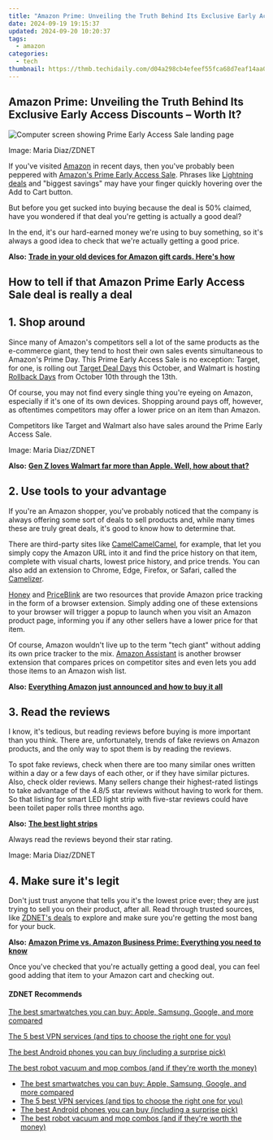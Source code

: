 ```yaml
---
title: "Amazon Prime: Unveiling the Truth Behind Its Exclusive Early Access Discounts – Worth It?"
date: 2024-09-19 19:15:37
updated: 2024-09-20 10:20:37
tags:
  - amazon
categories:
  - tech
thumbnail: https://thmb.techidaily.com/d04a298cb4efeef55fca68d7eaf14aa0f3c43f69fcef497082e91bf17afd4582.jpg
---
```


## Amazon Prime: Unveiling the Truth Behind Its Exclusive Early Access Discounts – Worth It?

![Computer screen showing Prime Early Access Sale landing page](https://www.zdnet.com/a/img/resize/23c0016657e42391fe42019a6b2b3489d7431777/2022/10/04/7c0e2e37-2131-4b5a-afcc-3904df4bc3e3/early-access.jpg?auto=webp&width=1280)

Image: Maria Diaz/ZDNET

If you've visited [Amazon](https://buy.geni.us/Proxy.ashx?TSID=368250&GR%5FURL=https%3A%2F%2Fwww.amazon.com%2Fearlyaccess%2F%3Ftag%3Dzd-buy-button-20%26ascsubtag%3D%5F%5FCOM%5FCLICK%5FID%5F%5F%7Ce0720c4e-ccbd-46eb-b953-95d2530caacb%7Cdtp&dtb=1) in recent days, then you've probably been peppered with [Amazon's Prime Early Access Sale](https://www.zdnet.com/article/prime-day-2-amazon-prime-early-access-sale/). Phrases like [Lightning deals](https://buy.geni.us/Proxy.ashx?TSID=368250&GR%5FURL=https%3A%2F%2Fwww.amazon.com%2Fdeals%2F%3Ftag%3Dzd-buy-button-20%26ascsubtag%3D%5F%5FCOM%5FCLICK%5FID%5F%5F%7Ce0720c4e-ccbd-46eb-b953-95d2530caacb%7Cdtp&dtb=1) and "biggest savings" may have your finger quickly hovering over the Add to Cart button. 

But before you get sucked into buying because the deal is 50% claimed, have you wondered if that deal you're getting is actually a good deal?

In the end, it's our hard-earned money we're using to buy something, so it's always a good idea to check that we're actually getting a good price. 

**Also:** [**Trade in your old devices for Amazon gift cards. Here's how**](https://www.zdnet.com/article/trade-in-your-old-devices-for-amazon-gift-cards-heres-how/)

## How to tell if that Amazon Prime Early Access Sale deal is really a deal

## 1\. Shop around

Since many of Amazon's competitors sell a lot of the same products as the e-commerce giant, they tend to host their own sales events simultaneous to Amazon's Prime Day. This Prime Early Access Sale is no exception: Target, for one, is rolling out [Target Deal Days](https://shop-links.co/link/?exclusive=1&publisher_slug=itechdaily19598&url=https%3A%2F%2Fwww.target.com%2Fc%2Fdeal-days%2F%3Ftag%3Dzd-buy-button-20) this October, and Walmart is hosting [Rollback Days](https://www.walmart.com/shop/deals/rollbacks/?tag=zd-buy-button-20) from October 10th through the 13th. 

Of course, you may not find every single thing you're eyeing on Amazon, especially if it's one of its own devices. Shopping around pays off, however, as oftentimes competitors may offer a lower price on an item than Amazon. 

Competitors like Target and Walmart also have sales around the Prime Early Access Sale.

Image: Maria Diaz/ZDNET

**Also:** [**Gen Z loves Walmart far more than Apple. Well, how about that?**](https://www.zdnet.com/article/gen-z-loves-walmart-far-more-than-apple-well-how-about-that/) 

## 2\. Use tools to your advantage

If you're an Amazon shopper, you've probably noticed that the company is always offering some sort of deals to sell products and, while many times these are truly great deals, it's good to know how to determine that.

There are third-party sites like [CamelCamelCamel](https://camelcamelcamel.com/?tag=zd-buy-button-20), for example, that let you simply copy the Amazon URL into it and find the price history on that item, complete with visual charts, lowest price history, and price trends. You can also add an extension to Chrome, Edge, Firefox, or Safari, called the [Camelizer](https://camelcamelcamel.com/camelizer/?tag=zd-buy-button-20).

[Honey](https://www.joinhoney.com/?tag=zd-buy-button-20) and [PriceBlink](https://www.priceblink.com//?tag=zd-buy-button-20) are two resources that provide Amazon price tracking in the form of a browser extension. Simply adding one of these extensions to your browser will trigger a popup to launch when you visit an Amazon product page, informing you if any other sellers have a lower price for that item.

Of course, Amazon wouldn't live up to the term "tech giant" without adding its own price tracker to the mix. [Amazon Assistant](https://buy.geni.us/Proxy.ashx?TSID=368250&GR%5FURL=https%3A%2F%2Fwww.amazon.com%2Fgp%2FBIT%3Ftag%3Dzd-buy-button-20%26ascsubtag%3D%5F%5FCOM%5FCLICK%5FID%5F%5F%7Ce0720c4e-ccbd-46eb-b953-95d2530caacb%7Cdtp&dtb=1) is another browser extension that compares prices on competitor sites and even lets you add those items to an Amazon wish list.

**Also:** [**Everything Amazon just announced and how to buy it all**](https://www.zdnet.com/home-and-office/smart-home/everything-amazon-just-announced-and-how-to-buy-it-all/)

## 3\. Read the reviews

I know, it's tedious, but reading reviews before buying is more important than you think. There are, unfortunately, trends of fake reviews on Amazon products, and the only way to spot them is by reading the reviews.

To spot fake reviews, check when there are too many similar ones written within a day or a few days of each other, or if they have similar pictures. Also, check older reviews. Many sellers change their highest-rated listings to take advantage of the 4.8/5 star reviews without having to work for them. So that listing for smart LED light strip with five-star reviews could have been toilet paper rolls three months ago.

**Also:** [**The best light strips**](https://www.zdnet.com/home-and-office/smart-home/best-strip-lights/)

Always read the reviews beyond their star rating.

Image: Maria Diaz/ZDNET

## 4\. Make sure it's legit

Don't just trust anyone that tells you it's the lowest price ever; they are just trying to sell you on their product, after all. Read through trusted sources, like [ZDNET's deals](https://www.zdnet.com/deals/) to explore and make sure you're getting the most bang for your buck.

**Also:** [**Amazon Prime vs. Amazon Business Prime: Everything you need to know**](https://www.zdnet.com/article/amazon-prime-vs-amazon-business-prime-price-cost-benefits-perks-how-to-get/)

Once you've checked that you're actually getting a good deal, you can feel good adding that item to your Amazon cart and checking out.

#### **ZDNET** Recommends

[The best smartwatches you can buy: Apple, Samsung, Google, and more compared](https://www.zdnet.com/article/best-smartwatch/ "The best smartwatches you can buy: Apple, Samsung, Google, and more compared")

[The 5 best VPN services (and tips to choose the right one for you)](https://www.zdnet.com/article/best-vpn/ "The 5 best VPN services (and tips to choose the right one for you)")

[The best Android phones you can buy (including a surprise pick)](https://www.zdnet.com/article/best-android-phone/ "The best Android phones you can buy (including a surprise pick)")

[The best robot vacuum and mop combos (and if they're worth the money)](https://www.zdnet.com/article/best-robot-vacuum-mop/ "The best robot vacuum and mop combos (and if they're worth the money)")

* [The best smartwatches you can buy: Apple, Samsung, Google, and more compared](https://www.zdnet.com/article/best-smartwatch/ "The best smartwatches you can buy: Apple, Samsung, Google, and more compared")
* [The 5 best VPN services (and tips to choose the right one for you)](https://www.zdnet.com/article/best-vpn/ "The 5 best VPN services (and tips to choose the right one for you)")
* [The best Android phones you can buy (including a surprise pick)](https://www.zdnet.com/article/best-android-phone/ "The best Android phones you can buy (including a surprise pick)")
* [The best robot vacuum and mop combos (and if they're worth the money)](https://www.zdnet.com/article/best-robot-vacuum-mop/ "The best robot vacuum and mop combos (and if they're worth the money)")

<ins class="adsbygoogle"
     style="display:block"
     data-ad-format="autorelaxed"
     data-ad-client="ca-pub-7571918770474297"
     data-ad-slot="1223367746"></ins>



<ins class="adsbygoogle"
     style="display:block"
     data-ad-client="ca-pub-7571918770474297"
     data-ad-slot="8358498916"
     data-ad-format="auto"
     data-full-width-responsive="true"></ins>
